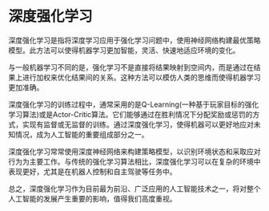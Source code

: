 # 深度强化学习

深度强化学习是指将深度学习应用于强化学习问题中，使用神经网络构建最优策略模型。此方法可以使得机器学习更加智能，灵活、快速地适应环境的变化。

与一般机器学习不同的是，强化学习不是直接将结果映射到空间内，而是通过在结果上进行加权来优化结果间的关系。这种方法可以模仿人类的思维而使得机器学习更加准确。

深度强化学习的训练过程中，通常采用的是Q-Learning(一种基于玩家目标的强化学习算法)或是Actor-Critic算法。它们能够通过在胜利情况下分配奖励或惩罚的方式，实现有监督或无监督的训练。通过深度强化学习，使得机器可以更好地应对未知情况，成为人工智能的重要组成部分之一。

深度强化学习常常使用深度神经网络来构建策略模型，以识别环境状态和采取应对行为为主要工作。与传统的强化学习算法相比，深度强化学习可以在复杂的环境中表现更好，尤其是在机器人控制和自主驾驶等任务中。

总之，深度强化学习作为目前最为前沿、广泛应用的人工智能技术之一，将对整个人工智能的发展产生重要的影响，值得我们高度重视。